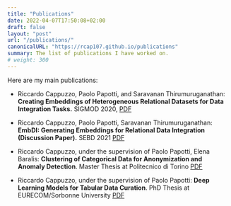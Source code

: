 ```yaml
---
title: "Publications"
date: 2022-04-07T17:50:08+02:00
draft: false
layout: "post"
url: "/publications/"
canonicalURL: "https://rcap107.github.io/publications"
summary: The list of publications I have worked on.
# weight: 300
---
```


Here are my main publications:

* Riccardo Cappuzzo, Paolo Papotti, and Saravanan Thirumuruganathan: **Creating Embeddings of Heterogeneous Relational Datasets for Data Integration Tasks.** SIGMOD 2020,  [PDF](/pubs/sigmod-2020-embdi.pdf)

* Riccardo Cappuzzo, Paolo Papotti, Saravanan Thirumuruganathan:
**EmbDI: Generating Embeddings for Relational Data Integration (Discussion Paper).** SEBD 2021 [PDF](/pubs/embdi-sebd-2021.pdf)

* Riccardo Cappuzzo, under the supervision of Paolo Papotti, Elena Baralis: **Clustering of Categorical Data for Anonymization and Anomaly Detection**.
Master Thesis at Politecnico di Torino [PDF](/pubs/master-thesis-polito.pdf)

* Riccardo Cappuzzo, under the supervision of Paolo Papotti:
**Deep Learning Models for Tabular Data Curation**.
PhD Thesis at EURECOM/Sorbonne University [PDF](/pubs/phd-thesis-cappuzzo.pdf)